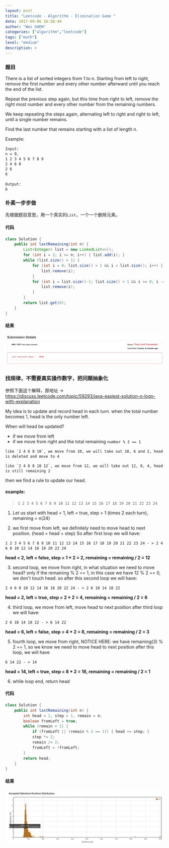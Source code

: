 ```yaml
---
layout: post
title: "Leetcode - Algorithm - Elimination Game "
date: 2017-09-06 16:58:49
author: "Wei SHEN"
categories: ["algorithm","leetcode"]
tags: ["math"]
level: "medium"
description: >
---
```


### 题目
There is a list of sorted integers from 1 to n. Starting from left to right, remove the first number and every other number afterward until you reach the end of the list.

Repeat the previous step again, but this time from right to left, remove the right most number and every other number from the remaining numbers.

We keep repeating the steps again, alternating left to right and right to left, until a single number remains.

Find the last number that remains starting with a list of length n.

Example:
```
Input:
n = 9,
1 2 3 4 5 6 7 8 9
2 4 6 8
2 6
6

Output:
6
```

### 朴素一步步做
先根据题目意思，用一个真实的`List`，一个一个删除元素。

#### 代码
```java
class Solution {
    public int lastRemaining(int n) {
        List<Integer> list = new LinkedList<>();
        for (int i = 1; i <= n; i++) { list.add(i); }
        while (list.size() > 1) {
            for (int i = 0; list.size() > 1 && i < list.size(); i++) {
                list.remove(i);
            }
            for (int i = list.size()-1; list.size() > 1 && i >= 0; i -= 2) {
                list.remove(i);
            }
        }
        return list.get(0);
    }
}
```

#### 结果
![elimination-game-1](/images/leetcode/elimination-game-1.png)


### 找规律，不需要真实操作数字，把问题抽象化
参照下面这个解释，原地址 -> <https://discuss.leetcode.com/topic/59293/java-easiest-solution-o-logn-with-explanation>

My idea is to update and record head in each turn. when the total number becomes 1, head is the only number left.

When will head be updated?

* if we move from left
* if we move from right and the total remaining `number % 2 == 1`

```
like `2 4 6 8 10`, we move from 10, we will take out 10, 6 and 2, head is deleted and move to 4
```

```
like `2 4 6 8 10 12`, we move from 12, we will take out 12, 8, 4, head is still remaining 2
```

then we find a rule to update our head.

#### example:
> `1 2 3 4 5 6 7 8 9 10 11 12 13 14 15 16 17 18 19 20 21 22 23 24`

1. Let us start with head = 1, left = true, step = 1 (times 2 each turn), remaining = n(24)

2. we first move from left, we definitely need to move head to next position. (head = head + step)
So after first loop we will have:
```
1 2 3 4 5 6 7 8 9 10 11 12 13 14 15 16 17 18 19 20 21 22 23 24 - > 2 4 6 8 10 12 14 16 18 20 22 24
```
**head = 2, left = false, step = 1 * 2 = 2, remaining = remaining / 2 = 12**

3. second loop, we move from right, in what situation we need to move head?
only if the remaining % 2 == 1, in this case we have 12 % 2 == 0, we don't touch head.
so after this second loop we will have:
```
2 4 6 8 10 12 14 16 18 20 22 24 - > 2 6 10 14 18 22
```
**head = 2, left = true, step = 2 * 2 = 4, remaining = remaining / 2 = 6**

4. third loop, we move from left, move head to next position
after third loop we will have:
```
2 6 10 14 18 22 - > 6 14 22
```
**head = 6, left = false, step = 4 * 2 = 8, remaining = remaining / 2 = 3**

5. fourth loop, we move from right, NOTICE HERE:
we have remaining(3) % 2 == 1, so we know we need to move head to next position
after this loop, we will have
```
6 14 22 - > 14
```
**head = 14, left = true, step = 8 * 2 = 16, remaining = remaining / 2 = 1**

6. while loop end, return head

#### 代码
```java
class Solution {
    public int lastRemaining(int n) {
        int head = 1, step = 1, remain = n;
        boolean fromLeft = true;
        while (remain > 1) {
            if (fromLeft || (remain % 2 == 1)) { head += step; }
            step *= 2;
            remain /= 2;
            fromLeft = !fromLeft;
        }
        return head;
    }
}
```

#### 结果
![elimination-game-2](/images/leetcode/elimination-game-2.png)
